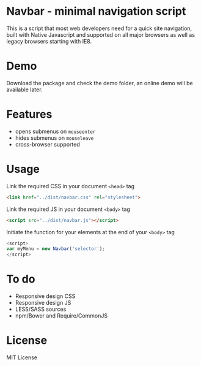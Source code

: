 # Navbar - minimal navigation script
This is a script that most web developers need for a quick site navigation, built with Native Javascript and supported on all major browsers as well as legacy browsers starting with IE8.

# Demo
Download the package and check the demo folder, an online demo will be available later.

# Features
* opens submenus on `mouseenter`
* hides submenus on `mouseleave`
* cross-browser supported

# Usage
Link the required CSS in your document `<head>` tag
```html
<link href="../dist/navbar.css" rel="stylesheet">
```

Link the required JS in your document  `<body>` tag
```html
<script src="../dist/navbar.js"></script>
```

Initiate the function for your elements at the end of your `<body>` tag
```javascript
<script>
var myMenu = new Navbar('selector');
</script>
```

# To do
* Responsive design CSS
* Responsive design JS
* LESS/SASS sources
* npm/Bower and Require/CommonJS

# License
MIT License
